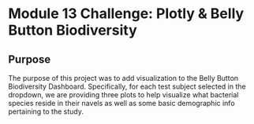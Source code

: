 # Module 13 Challenge: Plotly &amp; Belly Button Biodiversity

## Purpose
The purpose of this project was to add visualization to the Belly Button Biodiversity Dashboard.  Specifically, for each test subject selected in the dropdown, we are providing three plots to help visualize what bacterial species reside in their navels as well as some basic demographic info pertaining to the study.